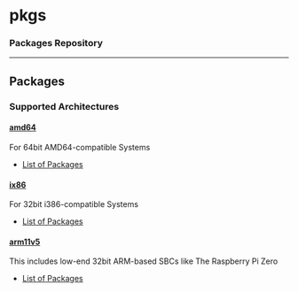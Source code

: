 # pkgs
### Packages Repository

---

## Packages
### Supported Architectures
#### [amd64](./bin/amd64)
For 64bit AMD64-compatible Systems
- [List of Packages](./bin/amd64/index.tsv)
#### [ix86](./bin/ix86)
For 32bit i386-compatible Systems
- [List of Packages](./bin/ix64/index.tsv)
#### [arm11v5](./bin/arm11v5)
This includes low-end 32bit ARM-based SBCs like The Raspberry Pi Zero
- [List of Packages](./bin/arm11v5/index.tsv)
